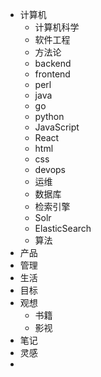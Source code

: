 - 计算机
    - 计算机科学
    - 软件工程
    - 方法论
    - backend
    - frontend
    - perl
    - java
    - go
    - python
    - JavaScript
    - React
    - html
    - css
    - devops
    - 运维
    - 数据库
    - 检索引擎
    - Solr
    - ElasticSearch
    - 算法
- 产品
- 管理
- 生活
- 目标
- 观想
    - 书籍
    - 影视
- 笔记
- 灵感
- 
